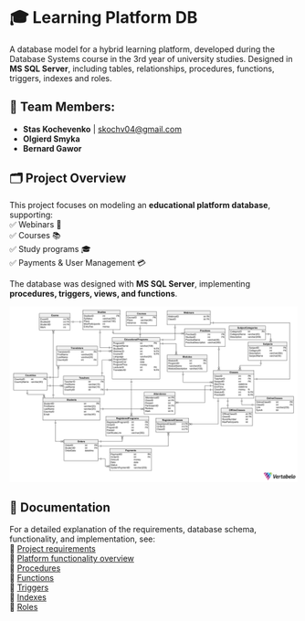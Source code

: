 # 🎓 Learning Platform DB

A database model for a hybrid learning platform, developed during the Database Systems course in the 3rd year of university studies. Designed in **MS SQL Server**, including tables, relationships, procedures, functions, triggers, indexes and roles.

## 👥 Team Members:
- **Stas Kochevenko** | skochv04@gmail.com
- **Olgierd Smyka**
- **Bernard Gawor**

## 🗂️ Project Overview
This project focuses on modeling an **educational platform database**, supporting:  
✅ Webinars 🎥  
✅ Courses 📚  
✅ Study programs 🎓  
✅ Payments & User Management 💳  

The database was designed with **MS SQL Server**, implementing **procedures, triggers, views, and functions**.

![Database Scheme](img/database-scheme.png)

## 📖 Documentation
For a detailed explanation of the requirements, database schema, functionality, and implementation, see:  
📄 [Project requirements](requirements.pdf)  
📄 [Platform functionality overview](db/functionality.md)  
📄 [Procedures](db/procedures.md)  
📄 [Functions](db/functions.md)  
📄 [Triggers](db/triggers.md)  
📄 [Indexes](db/indexes.md)  
📄 [Roles](db/roles.md)  
